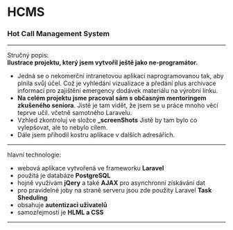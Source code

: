# HCMS

### Hot Call Management System

---

Stručný popis:  
**Ilustrace projektu, který jsem vytvořil ještě jako ne-programátor.**
* Jedná se o nekomerční intranetovou aplikaci naprogramovanou tak, aby plnila svůj účel. Což je vyhledání vizualizace a předání plus archivace informací pro zajištění emergency dodávek materiálu na výrobní linku. 
* **Na celém projektu jsme pracoval sám s občasným mentoringem zkušeného seniora**. Jistě je tam vidět, že jsem se u práce mnoho věcí teprve učil. včetně samotného Laravelu.
* Vzhled zkontroluj ve složce **_screenShots**
Jistě by tam bylo co vylepšovat, ale to nebylo cílem.
* Dále jsem přihodil kostru aplikace v dalších adresářích.

---

hlavní technologie:  
* webová aplikace vytvořená ve frameworku **Laravel** 
* použitá je databáze **PostgreSQL**
* hojně využívám **jQery** a také **AJAX** pro asynchronní získávání dat
* pro pravidelné joby na straně serveru jsou zde použity Laravel **Task Sheduling** 
* obsahuje **autentizaci uživatelů**
* samozřejmostí je **HLML a CSS** 

---
